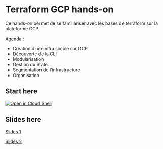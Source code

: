 # Terraform GCP hands-on

Ce hands-on permet de se familiariser avec les bases de terraform sur la plateforme GCP

Agenda :
- Création d’une infra simple sur GCP
- Découverte de la CLI
- Modularisation
- Gestion du State
- Segmentation de l’infrastructure
- Organisation


## Start here


[![Open in Cloud Shell](http://gstatic.com/cloudssh/images/open-btn.svg)](https://console.cloud.google.com/cloudshell/editor?cloudshell_image=gcr.io/graphite-cloud-shell-images/terraform:latest&cloudshell_git_repo=https%3A%2F%2Fgithub.com%2Fhumans-IT%2Fshare&cloudshell_git_branch=Terraform-GCP-hands-on&cloudshell_working_dir=Step1&cloudshell_open_in_editor=main.tf&cloudshell_tutorial=tutorial.md)


## Slides here

[Slides 1](https://docs.google.com/presentation/d/1ADqZv0MTaDwT9P2k9KntRcNWelP741fZ8rmX9CJv6LU/edit?usp=sharing)

[Slides 2](https://docs.google.com/presentation/d/1M8vO8oL3YdMB5kdXQGM2iDsQs-vIElNKDIo-a0wlMUo/edit?usp=sharing)

